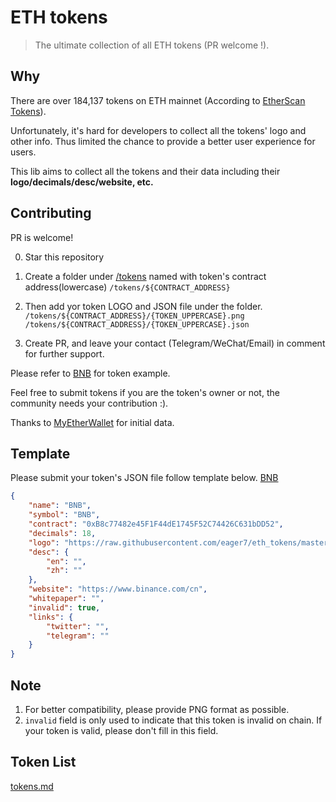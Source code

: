 # ETH tokens
> The ultimate collection of all ETH tokens (PR welcome !).

## Why

There are over 184,137 tokens on ETH mainnet (According to [EtherScan Tokens](https://etherscan.io/tokens)).

Unfortunately, it's hard for developers to collect all the tokens' logo and other info. Thus limited the chance to provide a better user experience for users.

This lib aims to collect all the tokens and their data including their **logo/decimals/desc/website, etc.**

## Contributing
PR is welcome!

0. Star this repository

1. Create a folder under [/tokens](/tokens) named with token's contract address(lowercase) `/tokens/${CONTRACT_ADDRESS}`

2. Then add yor token LOGO and JSON file under the folder. `/tokens/${CONTRACT_ADDRESS}/{TOKEN_UPPERCASE}.png` `/tokens/${CONTRACT_ADDRESS}/{TOKEN_UPPERCASE}.json`

3. Create PR, and leave your contact (Telegram/WeChat/Email) in comment for further support.

Please refer to [BNB](https://github.com/eager7/eth_tokens/tree/master/tokens/0xB8c77482e45F1F44dE1745F52C74426C631bDD52) for token example.

Feel free to submit tokens if you are the token's owner or not, the community needs your contribution :).

Thanks to [MyEtherWallet](https://github.com/MyEtherWallet/ethereum-lists) for initial data.

## Template
Please submit your token's JSON file follow template below. [BNB](./tokens/0xB8c77482e45F1F44dE1745F52C74426C631bDD52)

```json
{
    "name": "BNB",
    "symbol": "BNB",
    "contract": "0xB8c77482e45F1F44dE1745F52C74426C631bDD52",
    "decimals": 18,
    "logo": "https://raw.githubusercontent.com/eager7/eth_tokens/master/tokens/0xB8c77482e45F1F44dE1745F52C74426C631bDD52/BNB.png",
    "desc": {
        "en": "",
        "zh": ""
    },
    "website": "https://www.binance.com/cn",
    "whitepaper": "",
    "invalid": true,
    "links": {
        "twitter": "",
        "telegram": ""
    }
}
```

## Note
1. For better compatibility, please provide PNG format as possible.
2. `invalid` field is only used to indicate that this token is invalid on chain. If your token is valid, please don't fill in this field.

## Token List
 [tokens.md](./tokens.md)
